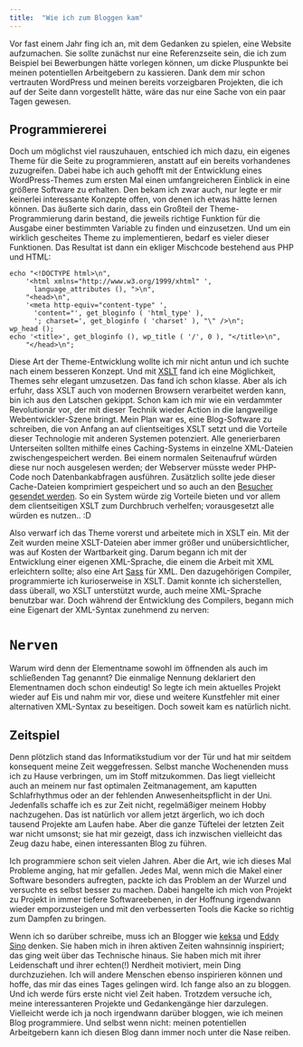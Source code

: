 ```yaml
---
title:  "Wie ich zum Bloggen kam"
---
```

Vor fast einem Jahr fing ich an, mit dem Gedanken zu spielen, eine Website aufzumachen. Sie sollte zunächst nur eine Referenzseite sein, die ich zum Beispiel bei Bewerbungen hätte vorlegen können, um dicke Pluspunkte bei meinen potentiellen Arbeitgebern zu kassieren. Dank dem mir schon vertrauten WordPress und meinen bereits vorzeigbaren Projekten, die ich auf der Seite dann vorgestellt hätte, wäre das nur eine Sache von ein paar Tagen gewesen.
<!--more-->

## Programmiererei

Doch um möglichst viel rauszuhauen, entschied ich mich dazu, ein eigenes Theme für die Seite zu programmieren, anstatt auf ein bereits vorhandenes zuzugreifen. Dabei habe ich auch gehofft mit der Entwicklung eines WordPress-Themes zum ersten Mal einen umfangreicheren Einblick in eine größere Software zu erhalten. Den bekam ich zwar auch, nur legte er mir keinerlei interessante Konzepte offen, von denen ich etwas hätte lernen können. Das äußerte sich darin, dass ein Großteil der Theme-Programmierung darin bestand, die jeweils richtige Funktion für die Ausgabe einer bestimmten Variable zu finden und einzusetzen. Und um ein wirklich gescheites Theme zu implementieren, bedarf es vieler dieser Funktionen. Das Resultat ist dann ein ekliger Mischcode bestehend aus PHP und HTML:

	echo "<!DOCTYPE html>\n",
		'<html xmlns="http://www.w3.org/1999/xhtml" ',
		  language_attributes (), ">\n",
		"<head>\n",
		'<meta http-equiv="content-type" ',
		  'content="', get_bloginfo ( 'html_type' ),
		  '; charset=', get_bloginfo ( 'charset' ), "\" />\n";
	wp_head ();
	echo '<title>', get_bloginfo (), wp_title ( '/', 0 ), "</title>\n",
		"</head>\n";

Diese Art der Theme-Entwicklung wollte ich mir nicht antun und ich suchte nach einem besseren Konzept. Und mit <a href="http://www.webholics.de/2007/08/14/xslt-als-template-engine-in-php-teil-1/">XSLT</a> fand ich eine Möglichkeit, Themes sehr elegant umzusetzen. Das fand ich schon klasse. Aber als ich erfuhr, dass XSLT auch von modernen Browsern verarbeitet werden kann, bin ich aus den Latschen gekippt. Schon kam ich mir wie ein verdammter Revolutionär vor, der mit dieser Technik wieder Action in die langweilige Webentwickler-Szene bringt. Mein Plan war es, eine Blog-Software zu schreiben, die von Anfang an auf clientseitiges XSLT setzt und die Vorteile dieser Technologie mit anderen Systemen potenziert. Alle generierbaren Unterseiten sollten mithilfe eines Caching-Systems in einzelne XML-Dateien zwischengespeichert werden. Bei einem normalen Seitenaufruf würden diese nur noch ausgelesen werden; der Webserver müsste weder PHP-Code noch Datenbankabfragen ausführen. Zusätzlich sollte jede dieser Cache-Dateien komprimiert gespeichert und so auch an den <a href="http://www.homepage-performance.de/http-gzip-website-komprimierung.html">Besucher gesendet werden</a>. So ein System würde zig Vorteile bieten und vor allem dem clientseitigen XSLT zum Durchbruch verhelfen; vorausgesetzt alle würden es nutzen.. :D

Also verwarf ich das Theme vorerst und arbeitete mich in XSLT ein. Mit der Zeit wurden meine XSLT-Dateien aber immer größer und unübersichtlicher, was auf Kosten der Wartbarkeit ging. Darum begann ich mit der Entwicklung einer eigenen XML-Sprache, die einem die Arbeit mit XML erleichtern sollte; also eine Art <a href="https://de.wikipedia.org/wiki/Sass_%28Stylesheet-Sprache%29">Sass</a> für XML. Den dazugehörigen Compiler, programmierte ich kurioserweise in XSLT. Damit konnte ich sicherstellen, dass überall, wo XSLT unterstützt wurde, auch meine XML-Sprache benutzbar war. Doch während der Entwicklung des Compilers, begann mich eine Eigenart der XML-Syntax zunehmend zu nerven:
										<code><h1>Nerven</h1></code>
										Warum wird denn der Elementname sowohl im öffnenden als auch im schließenden Tag genannt? Die einmalige Nennung deklariert den Elementnamen doch schon eindeutig! So legte ich mein aktuelles Projekt wieder auf Eis und nahm mir vor, diese und weitere Kunstfehler mit einer alternativen XML-Syntax zu beseitigen. Doch soweit kam es natürlich nicht.

## Zeitspiel

Denn plötzlich stand das Informatikstudium vor der Tür und hat mir seitdem konsequent meine Zeit weggefressen. Selbst manche Wochenenden muss ich zu Hause verbringen, um im Stoff mitzukommen. Das liegt vielleicht auch an meinem nur fast optimalen Zeitmanagement, am kaputten Schlafrhythmus oder an der fehlenden Anwesenheitspflicht in der Uni. Jedenfalls schaffe ich es zur Zeit nicht, regelmäßiger meinem Hobby nachzugehen. Das ist natürlich vor allem jetzt ärgerlich, wo ich doch tausend Projekte am Laufen habe. Aber die ganze Tüftelei der letzten Zeit war nicht umsonst; sie hat mir gezeigt, dass ich inzwischen vielleicht das Zeug dazu habe, einen interessanten Blog zu führen.

Ich programmiere schon seit vielen Jahren. Aber die Art, wie ich dieses Mal Probleme anging, hat mir gefallen. Jedes Mal, wenn mich die Makel einer Software besonders aufregten, packte ich das Problem an der Wurzel und versuchte es selbst besser zu machen. Dabei hangelte ich mich von Projekt zu Projekt in immer tiefere Softwareebenen, in der Hoffnung irgendwann wieder emporzusteigen und mit den verbesserten Tools die Kacke so richtig zum Dampfen zu bringen.

Wenn ich so darüber schreibe, muss ich an Blogger wie <a href="http://keksa.de/">keksa</a> und <a href="http://pyropeter.eu/41yd.de/">Eddy Sino</a> denken. Sie haben mich in ihren aktiven Zeiten wahnsinnig inspiriert; das ging weit über das Technische hinaus. Sie haben mich mit ihrer Leidenschaft und ihrer echten(!) Nerdheit motiviert, mein Ding durchzuziehen. Ich will andere Menschen ebenso inspirieren können und hoffe, das mir das eines Tages gelingen wird. Ich fange also an zu bloggen. Und ich werde fürs erste nicht viel Zeit haben. Trotzdem versuche ich, meine interessanteren Projekte und Gedankengänge hier darzulegen. Vielleicht werde ich ja noch irgendwann darüber bloggen, wie ich meinen Blog programmiere. Und selbst wenn nicht: meinen potentiellen Arbeitgebern kann ich diesen Blog dann immer noch unter die Nase reiben.
